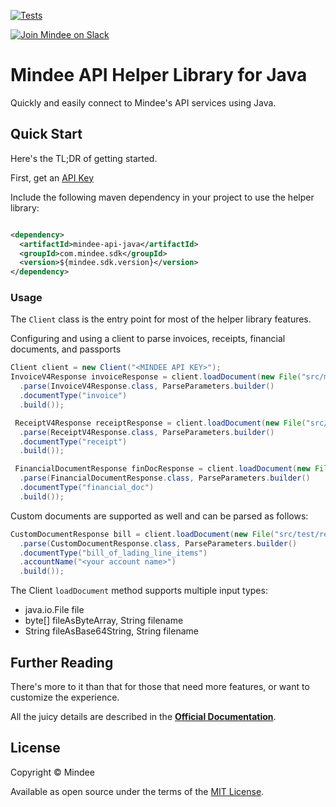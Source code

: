 [![Tests](https://github.com/mindee/mindee-api-java/actions/workflows/build.yml/badge.svg)](https://github.com/mindee/mindee-api-java/actions/workflows/build.yml)

[![Join Mindee on Slack](https://img.shields.io/badge/Slack-4A154B?style=for-the-badge&logo=slack&logoColor=white)](https://mindee-community.slack.com/join/shared_invite/zt-1jv6nawjq-FDgFcF2T5CmMmRpl9LLptw#/shared-invite/email)

# Mindee API Helper Library for Java

Quickly and easily connect to Mindee's API services using Java.

## Quick Start

Here's the TL;DR of getting started.

First, get an [API Key](https://developers.mindee.com/docs/create-api-key)

Include the following maven dependency in your project to use the helper library:

```xml

<dependency>
  <artifactId>mindee-api-java</artifactId>
  <groupId>com.mindee.sdk</groupId>
  <version>${mindee.sdk.version}</version>
</dependency>
```

### Usage

The `Client` class is the entry point for most of the helper library features.

Configuring and using a client to parse invoices, receipts, financial documents, and passports

```java
Client client = new Client("<MINDEE API KEY>");
InvoiceV4Response invoiceResponse = client.loadDocument(new File("src/main/resources/invoices/invoice1.pdf"))
  .parse(InvoiceV4Response.class, ParseParameters.builder()
  .documentType("invoice")
  .build());

 ReceiptV4Response receiptResponse = client.loadDocument(new File("src/main/resources/receipts/receipt1.pdf"))
  .parse(ReceiptV4Response.class, ParseParameters.builder()
  .documentType("receipt")
  .build());

 FinancialDocumentResponse finDocResponse = client.loadDocument(new File("src/main/resources/findocs/findoc1.pdf"))
  .parse(FinancialDocumentResponse.class, ParseParameters.builder()
  .documentType("financial_doc")
  .build());
```

Custom documents are supported as well and can be parsed as follows:

```java
CustomDocumentResponse bill = client.loadDocument(new File("src/test/resources/custom/custom1.pdf"))
  .parse(CustomDocumentResponse.class, ParseParameters.builder()
  .documentType("bill_of_lading_line_items")
  .accountName("<your account name>")
  .build());
```

The Client `loadDocument` method supports multiple input types:

* java.io.File file
* byte[] fileAsByteArray, String filename
* String fileAsBase64String, String filename

## Further Reading

There's more to it than that for those that need more features, or want to
customize the experience.

All the juicy details are described in the
**[Official Documentation](https://developers.mindee.com/docs/java-ocr-sdk)**.

## License

Copyright © Mindee

Available as open source under the terms of the [MIT License](https://opensource.org/licenses/MIT).
